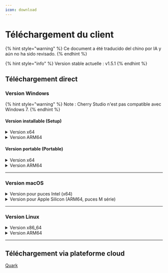 ```yaml
---
icon: download
---
```

# Téléchargement du client


{% hint style="warning" %}
Ce document a été traducido del chino por IA y aún no ha sido revisado.
{% endhint %}




{% hint style="info" %}
Version stable actuelle : v1.5.1
{% endhint %}

## Téléchargement direct

### Version Windows

{% hint style="warning" %}
Note : Cherry Studio n'est pas compatible avec Windows 7.
{% endhint %}

#### Version installable (Setup)

<details>

<summary>Version x64</summary>

Ligne principale :

【[Site officiel de Cherry Studio](https://cherry-ai.com/download)】 【[GitHub](https://github.com/CherryHQ/cherry-studio/releases/download/v1.5.1/Cherry-Studio-1.5.1-x64-setup.exe)】

Lignes alternatives :

【[Ligne 1](https://download-cf.ocoolai.com/https://github.com/CherryHQ/cherry-studio/releases/download/v1.5.1/Cherry-Studio-1.5.1-x64-setup.exe)】 【[Ligne 2](https://download.ocoolai.com/https://github.com/CherryHQ/cherry-studio/releases/download/v1.5.1/Cherry-Studio-1.5.1-x64-setup.exe)】 【[Ligne 3](https://download.ocoolai.online/https://github.com/CherryHQ/cherry-studio/releases/download/v1.5.1/Cherry-Studio-1.5.1-x64-setup.exe)】

</details>

<details>

<summary>Version ARM64</summary>

Ligne principale :

【[Site officiel de Cherry Studio](https://cherry-ai.com/download)】 【[GitHub](https://github.com/CherryHQ/cherry-studio/releases/download/v1.5.1/Cherry-Studio-1.5.1-arm64-setup.exe)】

Lignes alternatives :

【[Ligne 1](https://download-cf.ocoolai.com/https://github.com/CherryHQ/cherry-studio/releases/download/v1.5.1/Cherry-Studio-1.5.1-arm64-setup.exe)】 【[Ligne 2](https://download.ocoolai.com/https://github.com/CherryHQ/cherry-studio/releases/download/v1.5.1/Cherry-Studio-1.5.1-arm64-setup.exe)】 【[Ligne 3](https://download.ocoolai.online/https://github.com/CherryHQ/cherry-studio/releases/download/v1.5.1/Cherry-Studio-1.5.1-arm64-setup.exe)】

</details>

#### Version portable (Portable)

<details>

<summary>Version x64</summary>

Ligne principale :

【[Site officiel de Cherry Studio](https://cherry-ai.com/download)】 【[GitHub](https://github.com/CherryHQ/cherry-studio/releases/download/v1.5.1/Cherry-Studio-1.5.1-x64-portable.exe)】

Lignes alternatives :

【[Ligne 1](https://download-cf.ocoolai.com/https://github.com/CherryHQ/cherry-studio/releases/download/v1.5.1/Cherry-Studio-1.5.1-x64-portable.exe)】 【[Ligne 2](https://download.ocoolai.com/https://github.com/CherryHQ/cherry-studio/releases/download/v1.5.1/Cherry-Studio-1.5.1-x64-portable.exe)】 【[Ligne 3](https://download.ocoolai.online/https://github.com/CherryHQ/cherry-studio/releases/download/v1.5.1/Cherry-Studio-1.5.1-x64-portable.exe)】

</details>

<details>

<summary>Version ARM64</summary>

Ligne principale :

【[Site officiel de Cherry Studio](https://cherry-ai.com/download)】 【[GitHub](https://github.com/CherryHQ/cherry-studio/releases/download/v1.5.1/Cherry-Studio-1.5.1-arm64-portable.exe)】

Lignes alternatives :

【[Ligne 1](https://download-cf.ocoolai.com/https://github.com/CherryHQ/cherry-studio/releases/download/v1.5.1/Cherry-Studio-1.5.1-arm64-portable.exe)】 【[Ligne 2](https://download.ocoolai.com/https://github.com/CherryHQ/cherry-studio/releases/download/v1.5.1/Cherry-Studio-1.5.1-arm64-portable.exe)】 【[Ligne 3](https://download.ocoolai.online/https://github.com/CherryHQ/cherry-studio/releases/download/v1.5.1/Cherry-Studio-1.5.1-arm64-portable.exe)】

</details>

***

### Version macOS

<details>

<summary>Version pour puces Intel (x64)</summary>

Ligne principale :

【[Site officiel de Cherry Studio](https://cherry-ai.com/download)】 【[GitHub](https://github.com/CherryHQ/cherry-studio/releases/download/v1.5.1/Cherry-Studio-1.5.1-x64.dmg)】

Lignes alternatives :

【[Ligne 1](https://download-cf.ocoolai.com/https://github.com/CherryHQ/cherry-studio/releases/download/v1.5.1/Cherry-Studio-1.5.1-x64.dmg)】 【[Ligne 2](https://download.ocoolai.com/https://github.com/CherryHQ/cherry-studio/releases/download/v1.5.1/Cherry-Studio-1.5.1-x64.dmg)】 【[Ligne 3](https://download.ocoolai.online/https://github.com/CherryHQ/cherry-studio/releases/download/v1.5.1/Cherry-Studio-1.5.1-x64.dmg)】

</details>

<details>

<summary>Version pour Apple Silicon (ARM64, puces M série)</summary>

Ligne principale :

【[Site officiel de Cherry Studio](https://cherry-ai.com/download)】 【[GitHub](https://github.com/CherryHQ/cherry-studio/releases/download/v1.5.1/Cherry-Studio-1.5.1-arm64.dmg)】

Lignes alternatives :

【[Ligne 1](https://download-cf.ocoolai.com/https://github.com/CherryHQ/cherry-studio/releases/download/v1.5.1/Cherry-Studio-1.5.1-arm64.dmg)】 【[Ligne 2](https://download.ocoolai.com/https://github.com/CherryHQ/cherry-studio/releases/download/v1.5.1/Cherry-Studio-1.5.1-arm64.dmg)】 【[Ligne 3](https://download.ocoolai.online/https://github.com/CherryHQ/cherry-studio/releases/download/v1.5.1/Cherry-Studio-1.5.1-arm64.dmg)】

</details>

***

### Version Linux

<details>

<summary>Version x86_64</summary>

Ligne principale :

【[Site officiel de Cherry Studio](https://cherry-ai.com/download)】 【[GitHub](https://github.com/CherryHQ/cherry-studio/releases/download/v1.5.1/Cherry-Studio-1.5.1-x86_64.AppImage)】

Lignes alternatives :

【[Ligne 1](https://download-cf.ocoolai.com/https://github.com/CherryHQ/cherry-studio/releases/download/v1.5.1/Cherry-Studio-1.5.1-x86_64.AppImage)】 【[Ligne 2](https://download.ocoolai.com/https://github.com/CherryHQ/cherry-studio/releases/download/v1.5.1/Cherry-Studio-1.5.1-x86_64.AppImage)】 【[Ligne 3](https://download.ocoolai.online/https://github.com/CherryHQ/cherry-studio/releases/download/v1.5.1/Cherry-Studio-1.5.1-x86_64.AppImage)】

</details>

<details>

<summary>Version ARM64</summary>

Ligne principale :

【[Site officiel de Cherry Studio](https://cherry-ai.com/download)】 【[GitHub](https://github.com/CherryHQ/cherry-studio/releases/download/v1.5.1/Cherry-Studio-1.5.1-arm64.AppImage)】

Lignes alternatives :

【[Ligne 1](https://download-cf.ocoolai.com/https://github.com/CherryHQ/cherry-studio/releases/download/v1.5.1/Cherry-Studio-1.5.1-arm64.AppImage)】 【[Ligne 2](https://download.ocoolai.com/https://github.com/CherryHQ/cherry-studio/releases/download/v1.5.1/Cherry-Studio-1.5.1-arm64.AppImage)】 【[Ligne 3](https://download.ocoolai.online/https://github.com/CherryHQ/cherry-studio/releases/download/v1.5.1/Cherry-Studio-1.5.1-arm64-AppImage)】

</details>

***

## Téléchargement via plateforme cloud

[Quark](https://pan.quark.cn/s/c8533a1ec63e#/list/share)